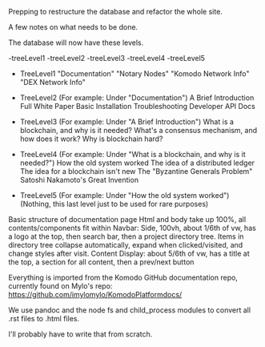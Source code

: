 Prepping to restructure the database and refactor the whole site.

A few notes on what needs to be done.

The database will now have these levels.

 -treeLevel1
  -treeLevel2
   -treeLevel3
    -treeLevel4
     -treeLevel5

  * TreeLevel1
 "Documentation"
 "Notary Nodes"
 "Komodo Network Info"
 "DEX Network Info"

 * TreeLevel2
    (For example: Under "Documentation")
      A Brief Introduction
      Full White Paper
      Basic Installation
      Troubleshooting
      Developer API Docs


  * TreeLevel3
    (For example: Under "A Brief Introduction")
      What is a blockchain, and why is it needed?
      What's a consensus mechanism, and how does it work?
      Why is blockchain hard?

  * TreeLevel4
    (For example: Under "What is a blockchain, and why is it needed?")
      How the old system worked
      The idea of a distributed ledger
      The idea for a blockchain isn't new
      The "Byzantine Generals Problem"
      Satoshi Nakamoto's Great Invention

  * TreeLevel5
    (For example: Under "How the old system worked")
      (Nothing, this last level just to be used for rare purposes)


Basic structure of documentation page
Html and body take up 100%, all contents/components fit within
Navbar: Side, 100vh, about 1/6th of vw, has a logo at the top, then search bar,
  then a project directory tree. Items in directory tree collapse automatically,
  expand when clicked/visited, and change styles after visit.
Content Display: about 5/6th of vw, has a title at the top, a section for
  all content, then a prev/next button

Everything is imported from the Komodo GitHub documentation repo, currently
found on Mylo's repo:
https://github.com/imylomylo/KomodoPlatformdocs/

We use pandoc and the node fs and child_process modules to convert all .rst
files to .html files.

I'll probably have to write that from scratch.
